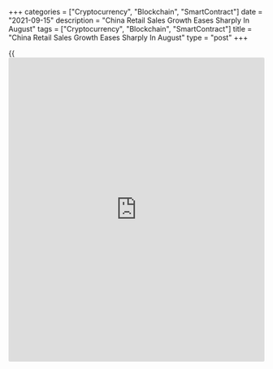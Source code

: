 +++
categories = ["Cryptocurrency", "Blockchain", "SmartContract"]
date = "2021-09-15"
description = "China Retail Sales Growth Eases Sharply In August"
tags = ["Cryptocurrency", "Blockchain", "SmartContract"]
title = "China Retail Sales Growth Eases Sharply In August"
type = "post"
+++

{{<iframe id="large-banner" src="https://www.bounty.group/#slide=16.0" width="100%" height="600" scrolling="no" style="border: 0px solid rgb(216, 221, 230); border-radius: 3px;">}}

China's retail sales grew at a much weaker pace in August as the
outbreak of Delta variant weighed on consumption, and industrial
production growth softened amid supply chain bottlenecks and higher raw
material cost.

Retail sales grew only 2.5 percent on a yearly basis in August, data
published by the National Bureau of Statistics showed on Wednesday. This
was much weaker than July's 8.5 percent growth and the expected rate of
7 percent.

Industrial production grew moderately by 5.3 percent year-on-year in
August, but slower than the 6.4 percent increase seen in July and the
economists' forecast of 5.8 percent.

During January to August period, fixed asset investment climbed 8.9
percent after rising 10.3 percent in January to July period. Economists
had forecast an increase of 9 percent.

In the first eight months of 2021, property investment reportedly grew
10.9 percent from the last year.

The surveyed jobless rate came in at 5.1 percent in August.  
  
Any near-term virus-linked disruptions should prove temporary, if the
flare-up in January is any indication, Julian Evans-Pritchard, an
economist at Capital Economics, said.

However, the economist said the same cannot be said for the headwinds
facing the property sector, which are likely to intensify further as the
prop to housing demand from savings built-up during the pandemic
continues to unwind.

The current strength of exports is also unlikely to be sustained as
global consumption patterns normalize coming out of the pandemic, the
economists noted.

For comments and feedback [contact](https://www.playgroundfx.com/contact/): editorial@rtt[news](https://www.letsplayfx.com/blog/forex-news-website/).com

[Economic News][1]

 **What parts of the world are seeing the best (and worst) economic
performances lately? Click[here][2] to check out our [Econ Scorecard][2]
and find out! See up-to-the-moment [ranking](https://www.playgroundfx.com/blog/crypto-exchange-ranking/)s for the best and worst
performers in [GDP][3], [unemployment rate][4], [inflation][5] and much
more.**

   1. www.rtt[news](https://www.letsplayfx.com/blog/forex-news-website/).com/Content/EconomicNews.aspx
   2. www.rtt[news](https://www.letsplayfx.com/blog/forex-news-website/).com/economic-scorecard/world-rank/industrial-production/highest-performance.aspx
   3. www.rtt[news](https://www.letsplayfx.com/blog/forex-news-website/).com/economic-scorecard/world-rank/GDP/highest-performance.aspx
   4. www.rtt[news](https://www.letsplayfx.com/blog/forex-news-website/).com/economic-scorecard/world-rank/unemployment-rate/lowest-performance.aspx
   5. www.rtt[news](https://www.letsplayfx.com/blog/forex-news-website/).com/economic-scorecard/world-rank/CPI/highest-performance.aspx